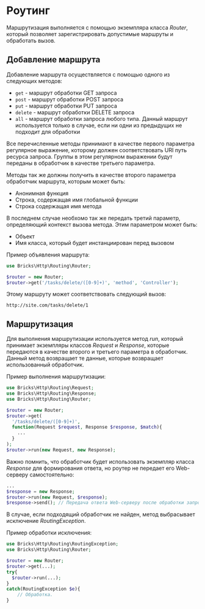 # Роутинг

Маршрутизация выполняется с помощью экземпляра класса _Router_, который 
позволяет зарегистрировать допустимые маршруты и обработать вызов.

## Добавление маршрута

Добавление маршрута осуществляется с помощью одного из следующих методов:

- `get` - маршрут обработки GET запроса
- `post` - маршрут обработки POST запроса
- `put` - маршрут обработки PUT запроса
- `delete` - маршрут обработки DELETE запроса
- `all` - маршрут обработки запроса любого типа. Данный маршрут используется 
  только в случае, если ни одни из предыдущих не подходит для обработки

Все перечисленные методы принимают в качестве первого параметра регулярное 
выражение, которому должен соответствовать URI путь ресурса запроса. Группы в 
этом регулярном выражении будут переданы в обработчик в качестве третьего 
параметра.

Методы так же должны получить в качестве второго параметра обработчик маршрута, 
которым может быть:

- Анонимная функция
- Строка, содержащая имя глобальной функции
- Строка содержащая имя метода

В последнем случае необхомо так же передать третий параметр, определяющий 
контекст вызова метода. Этим параметром может быть:

- Объект
- Имя класса, который будет инстанциирован перед вызовом

Пример объявления маршрута:

```php
use Bricks\Http\Routing\Router;

$router = new Router;
$router->get('/tasks/delete/([0-9]+)', 'method', 'Controller');
```

Этому маршруту может соответствовать следующий вызов:

```
http://site.com/tasks/delete/1
```

## Маршрутизация

Для выполнения маршрутизации используется метод _run_, который принимает 
экземпляры классов _Request_ и _Response_, которые передаются в качестве второго 
и третьего параметра в обработчик.  Данный метод возвращает те данные, которые 
возвращает использованный обработчик.

Пример выполнения маршрутизации:

```php
use Bricks\Http\Routing\Request;
use Bricks\Http\Routing\Response;
use Bricks\Http\Routing\Router;

$router = new Router;
$router->get(
  '/tasks/delete/([0-9]+)',
  function(Request $request, Response $response, $match){
    ...
  }
);
$router->run(new Request, new Response);
```

Важно помнить, что обработчик будет использовать экземпляр класса _Response_ для 
формирования ответа, но роутер не передает его Web-серверу самостоятельно:

```php
...
$response = new Response;
$router->run(new Request, $response);
$response->send(); // Передача ответа Web-серверу после обработки запроса.
```

В случае, если подходящий обработчик не найден, метод выбрасывает исключение 
_RoutingException_.

Пример обработки исключения:

```php
use Bricks\Http\Routing\RoutingException;
use Bricks\Http\Routing\Router;

$router = new Router;
$router->get(...);
try{
  $router->run(...);
}
catch(RoutingException $e){
    // Обработка.
}
```
